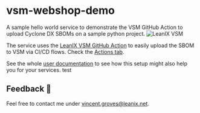 # vsm-webshop-demo
A sample hello world service to demonstrate the VSM GitHub Action to upload Cyclone DX SBOMs on a sample python project.
![LeanIX VSM](https://github.com/leanix-public/vsm-webshop-demo/blob/main/vsm.png)

The service uses the [LeanIX VSM GitHub Action](https://github.com/leanix/vsm-discovery-github-action) to easily upload the SBOM to VSM via CI/CD flows. Check the [Actions tab](https://github.com/leanix-public/vsm-webshop-demo/actions). 

See the whole [user documentation](https://docs-vsm.leanix.net/docs/setting-up-the-cyclonedx-sbom-generation#pipy--poetry--conda) to see how this setup might also help you for your services. test

## Feedback 📢
Feel free to contact me under vincent.groves@leanix.net. 